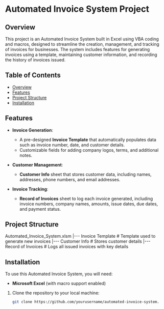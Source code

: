 # Automated Invoice System Project

## Overview

This project is an Automated Invoice System built in Excel using VBA coding and macros, designed to streamline the creation, management, and tracking of invoices for businesses. The system includes features for generating invoices using a template, maintaining customer information, and recording the history of invoices issued.

## Table of Contents

- [Overview](#overview)
- [Features](#features)
- [Project Structure](#project-structure)
- [Installation](#installation)

## Features

- **Invoice Generation**:
  - A pre-designed **Invoice Template** that automatically populates data such as invoice number, date, and customer details.
  - Customizable fields for adding company logos, terms, and additional notes.

- **Customer Management**:
  - **Customer Info** sheet that stores customer data, including names, addresses, phone numbers, and email addresses.

- **Invoice Tracking**:
  - **Record of Invoices** sheet to log each invoice generated, including invoice numbers, company names, amounts, issue dates, due dates, and payment status.

## Project Structure
Automated_Invoice_System.xlsm
|--- Invoice Template # Template used to generate new invoices
|--- Customer Info # Stores customer details
|--- Record of Invoices # Logs all issued invoices with key details



## Installation

To use this Automated Invoice System, you will need:

- **Microsoft Excel** (with macro support enabled)

1. Clone the repository to your local machine:

   ```bash
   git clone https://github.com/yourusername/automated-invoice-system.git


